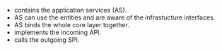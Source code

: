 * contains the application services (AS).
* AS can use the entities and are aware of the infrastucture interfaces. 
* AS binds the whole core layer together.
* implements the incoming API.
* calls the outgoing SPI.